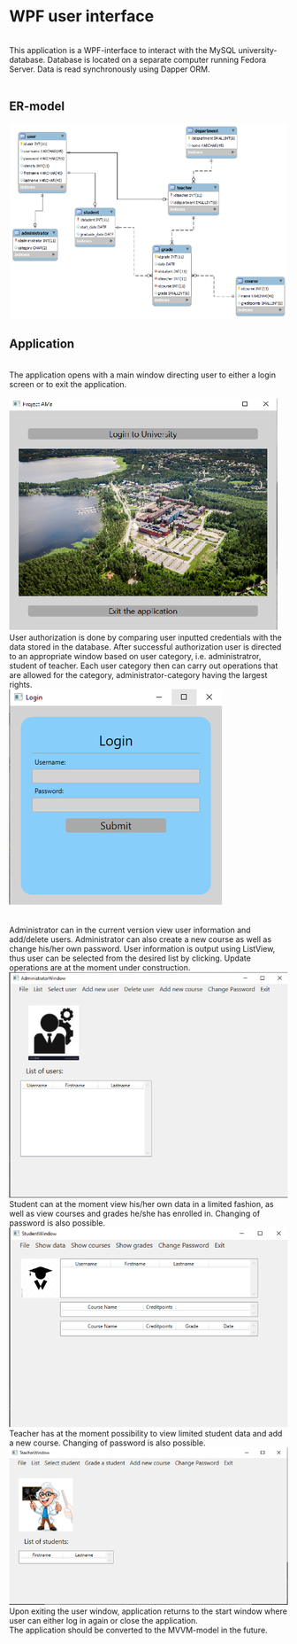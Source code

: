 <h1> WPF user interface </h1>
<br>
This application is a WPF-interface to interact with the MySQL university-database. Database is located on a separate computer running Fedora Server. Data is read synchronously using Dapper ORM. 
<br><br>
<h2>ER-model</h2>

<img src="er_model.png"/>
<br>
<h2>Application</h2>
<br>
The application opens with a main window directing user to either a login screen or to exit the application. 
<br><br>
<img src="mainwindow.png"/>
User authorization is done by comparing user inputted credentials with the data stored in the database. After successful authorization user is directed to an appropriate window based on user category, i.e. administratror, student of teacher. Each user category then can carry out operations that are allowed for the category, administrator-category having the largest rights.
<br>
<img src="login.png"/>
<br><br>

<br>
Administrator can in the current version view user information and add/delete users. Administrator can also create a new course as well as change his/her own password. User information is output using ListView, thus user can be selected from the desired list by clicking. Update operations are at the moment under construction.
<br>
<img src="administratorview1.png"/>
<br>
Student can at the moment view his/her own data in a limited fashion, as well as view courses and grades he/she has enrolled in. Changing of password is also possible.
<br>
<img src="studentview1.png"/>
<br>
Teacher has at the moment possibility to view limited student data and add a new course. Changing of password is also possible.
<br>
<img src="teacherview1.png"/>
Upon exiting the user window, application returns to the start window where user can either log in again or close the application.
<br>
The application should be converted to the MVVM-model in the future.
